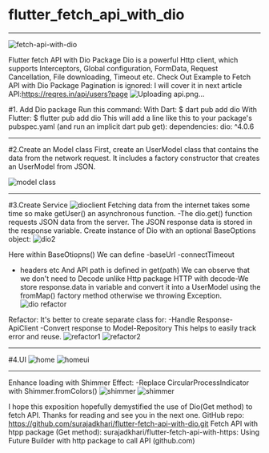 # flutter_fetch_api_with_dio

---
![fetch-api-with-dio](https://user-images.githubusercontent.com/48079501/182287900-792c41d3-b694-47ee-92d4-84599a1986a4.jpg)

Flutter fetch API with Dio Package
Dio is a powerful Http client, which supports Interceptors,
Global configuration,
FormData,
Request Cancellation,
File downloading,
Timeout etc.
Check Out Example to Fetch API with Dio Package
Pagination is ignored: I will cover it in next article
API:https://reqres.in/api/users?page
![Uploading api.png…]()

#1. Add Dio package
Run this command:
With Dart:
$ dart pub add dio
With Flutter:
$ flutter pub add dio
This will add a line like this to your package's pubspec.yaml (and run an implicit dart pub get):
dependencies:
  dio: ^4.0.6

---

#2.Create an Model class
First, create an UserModel class that contains the data from the network request. It includes a factory constructor that creates an UserModel from JSON.

![model class](https://user-images.githubusercontent.com/48079501/182288258-bf8da6ee-eebd-4df9-9c8f-d38f911062c1.png)

---

#3.Create Service
![dioclient](https://user-images.githubusercontent.com/48079501/182288329-8b12ac22-8083-4013-997b-9ea2b895aab1.png)
Fetching data from the internet takes some time so make getUser() an asynchronous function.
-The dio.get() function requests JSON data from the server. The JSON response data is stored in the response variable.
Create instance of Dio with an optional BaseOptions object:
![dio2](https://user-images.githubusercontent.com/48079501/182288459-2e8ae176-06ce-4982-8263-cfcd8da645d8.png)

Here within BaseOtiopns()
We can define 
-baseUrl
-connectTimeout
- headers etc
And API path is defined in get(path)
We can observe that we don't need to Decode unlike Http package
HTTP with decode-We store response.data in variable and convert it into a UserModel using the fromMap() factory method otherwise we throwing Exception.
![dio refactor](https://user-images.githubusercontent.com/48079501/182288613-4b5d34a0-5d5f-43b6-96d1-5a4384671d8d.png)

Refactor:
It's better to create separate class for:
-Handle Response-ApiClient
-Convert response to Model-Repository
This helps to easily track error and reuse.
![refactor1](https://user-images.githubusercontent.com/48079501/182288766-ec9bd4ce-d5fe-4577-a3cc-1a385bf34ba2.png)
![refactor2](https://user-images.githubusercontent.com/48079501/182288810-f42dae08-8592-4cd1-b826-a06673f433e1.png)

---
#4.UI
![home](https://user-images.githubusercontent.com/48079501/182288857-1facbe1c-b967-4888-9957-f83654cd4f30.png)
![homeui](https://user-images.githubusercontent.com/48079501/182288948-4ba18f1f-2341-472c-a276-e0e284f4f53f.jpeg)

---

Enhance loading with Shimmer Effect:
-Replace CircularProcessIndicator with Shimmer.fromColors()
![shimmer](https://user-images.githubusercontent.com/48079501/182288990-be43432a-205e-491d-bddf-b0df1210f5ae.png)
![shimmer](https://user-images.githubusercontent.com/48079501/182289010-aae1f434-3071-4ffc-9ff4-876c7b6123f0.jpeg)

I hope this exposition hopefully demystified the use of Dio(Get method) to fetch API.
Thanks for reading and see you in the next one.
GitHub repo: https://github.com/surajadkhari/flutter-fetch-api-with-dio.git
Fetch API with htpp package (Get method):
surajadkhari/flutter-fetch-api-with-https: Using Future Builder with http package to call API (github.com)
